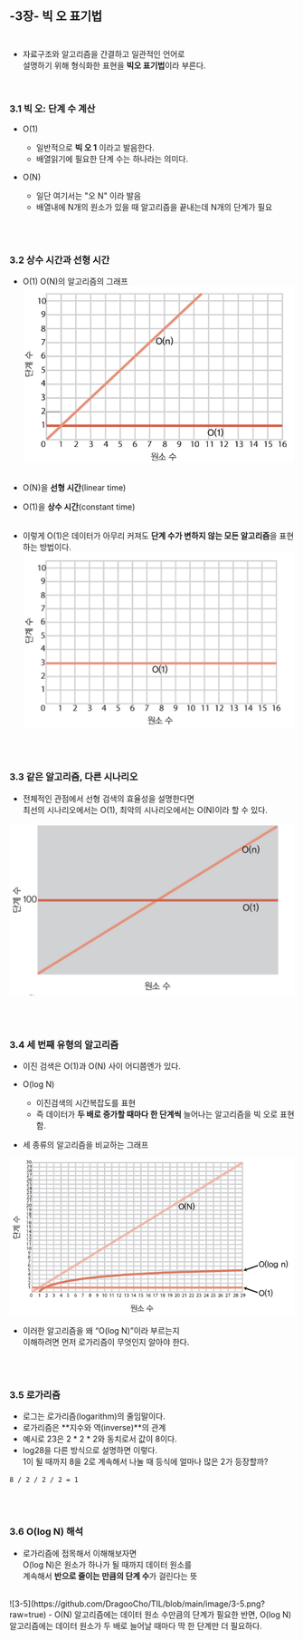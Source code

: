 

## **-3장- 빅 오 표기법** <br /><br />

- 자료구조와 알고리즘을 간결하고 일관적인 언어로     
  설명하기 위해 형식화한 표현을 **빅오 표기법**이라 부른다.



<br />

### 3.1 빅 오: 단계 수 계산 <br />   

- O(1) 
    - 일반적으로 **빅 오 1** 이라고 발음한다.
    - 배열읽기에 필요한 단계 수는 하나라는 의미다.

- O(N)
    - 일단 여기서는 "오 N" 이라 발음
    - 배열내에 N개의 원소가 있을 때 알고리즘을 끝내는데 N개의 단계가 필요

<br /><br />

### 3.2 상수 시간과 선형 시간 <br />   

- O(1) O(N)의 알고리즘의 그래프    
![3-1](https://github.com/DragooCho/TIL/blob/main/image/3-1.png?raw=true)<br /><br />

- O(N)을 **선형 시간**(linear time)
- O(1)을 **상수 시간**(constant time)<br /><br />   

- 이렇게 O(1)은 데이터가 아무리 커져도 **단계 수가 변하지 않는 모든 알고리즘**을 표현하는 방법이다.   
![3-2](https://github.com/DragooCho/TIL/blob/main/image/3-2.png?raw=true)

<br /><br />

### 3.3 같은 알고리즘, 다른 시나리오<br />   

- 전체적인 관점에서 선형 검색의 효율성을 설명한다면    
  최선의 시나리오에서는 O(1), 최악의 시나리오에서는 O(N)이라 할 수 있다.    

![3-3](https://github.com/DragooCho/TIL/blob/main/image/3-3.png?raw=true)

<br /><br />

### 3.4 세 번째 유형의 알고리즘<br />    

- 이진 검색은 O(1)과 O(N) 사이 어디쯤엔가 있다.

- O(log N)
    - 이진검색의 시간복잡도를 표현
    - 즉 데이터가 **두 배로 증가할 때마다 한 단계씩** 늘어나는 알고리즘을 빅 오로 표현함.

- 세 종류의 알고리즘을 비교하는 그래프    
  
![3-4](https://github.com/DragooCho/TIL/blob/main/image/3-4.png?raw=true)    
- 이러한 알고리즘을 왜 “O(log N)”이라 부르는지     
  이해하려면 먼저 로가리즘이 무엇인지 알아야 한다.

<br /><br />

### 3.5 로가리즘<br /> 
- 로그는 로가리즘(logarithm)의 줄임말이다. 
- 로가리즘은 **지수와 역(inverse)**의 관계
- 예시로 23은 2 * 2 * 2와 동치로서 값이 8이다.
- log28을 다른 방식으로 설명하면 이렇다.    
  1이 될 때까지 8을 2로 계속해서 나눌 때 등식에 얼마나 많은 2가 등장할까?

``````
8 / 2 / 2 / 2 = 1
``````
<br /><br />

### 3.6 O(log N) 해석 <br />   
- 로가리즘에 접목해서 이해해보자면    
   O(log N)은 원소가 하나가 될 때까지 데이터 원소를      
   계속해서 **반으로 줄이는 만큼의 단계 수**가 걸린다는 뜻
<br />
![3-5](https://github.com/DragooCho/TIL/blob/main/image/3-5.png?raw=true)    
- O(N) 알고리즘에는 데이터 원소 수만큼의 단계가 필요한 반면,         
      O(log N) 알고리즘에는 데이터 원소가         
      두 배로 늘어날 때마다 딱 한 단계만 더 필요하다.   













